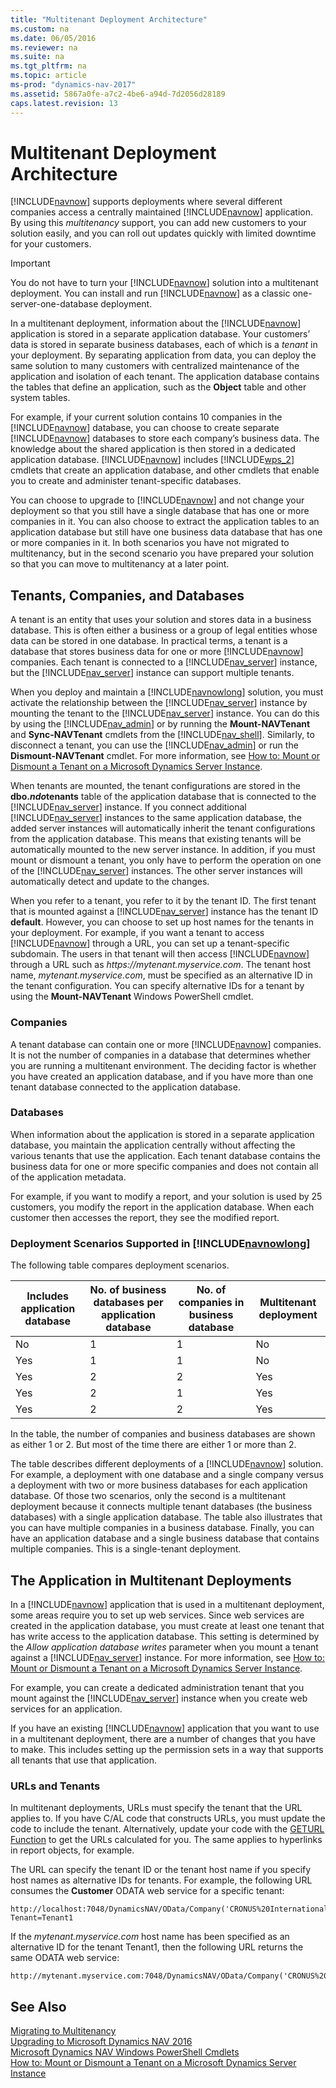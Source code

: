 ```yaml
---
title: "Multitenant Deployment Architecture"
ms.custom: na
ms.date: 06/05/2016
ms.reviewer: na
ms.suite: na
ms.tgt_pltfrm: na
ms.topic: article
ms-prod: "dynamics-nav-2017"
ms.assetid: 5867a0fe-a7c2-4be6-a94d-7d2056d28189
caps.latest.revision: 13
---
```

# Multitenant Deployment Architecture
[!INCLUDE[navnow](includes/navnow_md.md)] supports deployments where several different companies access a centrally maintained [!INCLUDE[navnow](includes/navnow_md.md)] application. By using this *multitenancy* support, you can add new customers to your solution easily, and you can roll out updates quickly with limited downtime for your customers.  
  
> [!IMPORTANT]  
>  You do not have to turn your [!INCLUDE[navnow](includes/navnow_md.md)] solution into a multitenant deployment. You can install and run [!INCLUDE[navnow](includes/navnow_md.md)] as a classic one\-server\-one\-database deployment.  
  
 In a multitenant deployment, information about the [!INCLUDE[navnow](includes/navnow_md.md)] application is stored in a separate application database. Your customers’ data is stored in separate business databases, each of which is a *tenant* in your deployment. By separating application from data, you can deploy the same solution to many customers with centralized maintenance of the application and isolation of each tenant. The application database contains the tables that define an application, such as the **Object** table and other system tables.  
  
 For example, if your current solution contains 10 companies in the [!INCLUDE[navnow](includes/navnow_md.md)] database, you can choose to create separate [!INCLUDE[navnow](includes/navnow_md.md)] databases to store each company’s business data. The knowledge about the shared application is then stored in a dedicated application database. [!INCLUDE[navnow](includes/navnow_md.md)] includes [!INCLUDE[wps_2](includes/wps_2_md.md)] cmdlets that create an application database, and other cmdlets that enable you to create and administer tenant\-specific databases.  
  
 You can choose to upgrade to [!INCLUDE[navnow](includes/navnow_md.md)] and not change your deployment so that you still have a single database that has one or more companies in it. You can also choose to extract the application tables to an application database but still have one business data database that has one or more companies in it. In both scenarios you have not migrated to multitenancy, but in the second scenario you have prepared your solution so that you can move to multitenancy at a later point.  
  
## Tenants, Companies, and Databases  
 A tenant is an entity that uses your solution and stores data in a business database. This is often either a business or a group of legal entities whose data can be stored in one database. In practical terms, a tenant is a database that stores business data for one or more [!INCLUDE[navnow](includes/navnow_md.md)] companies. Each tenant is connected to a [!INCLUDE[nav_server](includes/nav_server_md.md)] instance, but the [!INCLUDE[nav_server](includes/nav_server_md.md)] instance can support multiple tenants.  
  
 When you deploy and maintain a [!INCLUDE[navnowlong](includes/navnowlong_md.md)] solution, you must activate the relationship between the [!INCLUDE[nav_server](includes/nav_server_md.md)] instance by mounting the tenant to the [!INCLUDE[nav_server](includes/nav_server_md.md)] instance. You can do this by using the [!INCLUDE[nav_admin](includes/nav_admin_md.md)] or by running the **Mount\-NAVTenant** and **Sync\-NAVTenant** cmdlets from the [!INCLUDE[nav_shell](includes/nav_shell_md.md)]. Similarly, to disconnect a tenant, you can use the [!INCLUDE[nav_admin](includes/nav_admin_md.md)] or run the **Dismount\-NAVTenant** cmdlet. For more information, see [How to: Mount or Dismount a Tenant on a Microsoft Dynamics Server Instance](../Topic/How%20to:%20Mount%20or%20Dismount%20a%20Tenant%20on%20a%20Microsoft%20Dynamics%20Server%20Instance.md).  
  
 When tenants are mounted, the tenant configurations are stored in the **dbo.$ndo$tenants** table of the application database that is connected to the [!INCLUDE[nav_server](includes/nav_server_md.md)] instance. If you connect additional [!INCLUDE[nav_server](includes/nav_server_md.md)] instances to the same application database, the added server instances will automatically inherit the tenant configurations from the application database. This means that existing tenants will be automatically mounted to the new server instance. In addition, if you must mount or dismount a tenant, you only have to perform the operation on one of the [!INCLUDE[nav_server](includes/nav_server_md.md)] instances. The other server instances will automatically detect and update to the changes.  
  
 When you refer to a tenant, you refer to it by the tenant ID. The first tenant that is mounted against a [!INCLUDE[nav_server](includes/nav_server_md.md)] instance has the tenant ID **default**. However, you can choose to set up host names for the tenants in your deployment. For example, if you want a tenant to access [!INCLUDE[navnow](includes/navnow_md.md)] through a URL, you can set up a tenant\-specific subdomain. The users in that tenant will then access [!INCLUDE[navnow](includes/navnow_md.md)] through a URL such as *https:\/\/mytenant.myservice.com*. The tenant host name, *mytenant.myservice.com*, must be specified as an alternative ID in the tenant configuration. You can specify alternative IDs for a tenant by using the **Mount\-NAVTenant** Windows PowerShell cmdlet.  
  
### Companies  
 A tenant database can contain one or more [!INCLUDE[navnow](includes/navnow_md.md)] companies. It is not the number of companies in a database that determines whether you are running a multitenant environment. The deciding factor is whether you have created an application database, and if you have more than one tenant database connected to the application database.  
  
### Databases  
 When information about the application is stored in a separate application database, you maintain the application centrally without affecting the various tenants that use the application. Each tenant database contains the business data for one or more specific companies and does not contain all of the application metadata.  
  
 For example, if you want to modify a report, and your solution is used by 25 customers, you modify the report in the application database. When each customer then accesses the report, they see the modified report.  
  
### Deployment Scenarios Supported in [!INCLUDE[navnowlong](includes/navnowlong_md.md)]  
 The following table compares deployment scenarios.  
  
|Includes application database|No. of business databases per application database|No. of companies in business database|Multitenant deployment|  
|-----------------------------------|--------------------------------------------------------|-------------------------------------------|----------------------------|  
|No|1|1|No|  
|Yes|1|1|No|  
|Yes|2|2|Yes|  
|Yes|2|1|Yes|  
|Yes|2|2|Yes|  
  
 In the table, the number of companies and business databases are shown as either 1 or 2. But most of the time there are either 1 or more than 2.  
  
 The table describes different deployments of a [!INCLUDE[navnow](includes/navnow_md.md)] solution. For example, a deployment with one database and a single company versus a deployment with two or more business databases for each application database. Of those two scenarios, only the second is a multitenant deployment because it connects multiple tenant databases \(the business databases\) with a single application database. The table also illustrates that you can have multiple companies in a business database. Finally, you can have an application database and a single business database that contains multiple companies. This is a single\-tenant deployment.  
  
## The Application in Multitenant Deployments  
 In a [!INCLUDE[navnow](includes/navnow_md.md)] application that is used in a multitenant deployment, some areas require you to set up web services. Since web services are created in the application database, you must create at least one tenant that has write access to the application database. This setting is determined by the *Allow application database writes* parameter when you mount a tenant against a [!INCLUDE[nav_server](includes/nav_server_md.md)] instance. For more information, see [How to: Mount or Dismount a Tenant on a Microsoft Dynamics Server Instance](../Topic/How%20to:%20Mount%20or%20Dismount%20a%20Tenant%20on%20a%20Microsoft%20Dynamics%20Server%20Instance.md).  
  
 For example, you can create a dedicated administration tenant that you mount against the [!INCLUDE[nav_server](includes/nav_server_md.md)] instance when you create web services for an application.  
  
 If you have an existing [!INCLUDE[navnow](includes/navnow_md.md)] application that you want to use in a multitenant deployment, there are a number of changes that you have to make. This includes setting up the permission sets in a way that supports all tenants that use that application.  
  
### URLs and Tenants  
 In multitenant deployments, URLs must specify the tenant that the URL applies to. If you have C\/AL code that constructs URLs, you must update the code to include the tenant. Alternatively, update your code with the [GETURL Function](GETURL-Function.md) to get the URLs calculated for you. The same applies to hyperlinks in report objects, for example.  
  
 The URL can specify the tenant ID or the tenant host name if you specify host names as alternative IDs for tenants. For example, the following URL consumes the **Customer** ODATA web service for a specific tenant:  
  
```  
http://localhost:7048/DynamicsNAV/OData/Company('CRONUS%20International%20Ltd.')/Customer?Tenant=Tenant1  
```  
  
 If the *mytenant.myservice.com* host name has been specified as an alternative ID for the tenant Tenant1, then the following URL returns the same ODATA web service:  
  
```  
http://mytenant.myservice.com:7048/DynamicsNAV/OData/Company('CRONUS%20International%20Ltd.')/Customer  
```  
  
## See Also  
 [Migrating to Multitenancy](Migrating-to-Multitenancy.md)   
 [Upgrading to Microsoft Dynamics NAV 2016](Upgrading-to-Microsoft-Dynamics-NAV-2016.md)   
 [Microsoft Dynamics NAV Windows PowerShell Cmdlets](Microsoft-Dynamics-NAV-Windows-PowerShell-Cmdlets.md)   
 [How to: Mount or Dismount a Tenant on a Microsoft Dynamics Server Instance](../Topic/How%20to:%20Mount%20or%20Dismount%20a%20Tenant%20on%20a%20Microsoft%20Dynamics%20Server%20Instance.md)